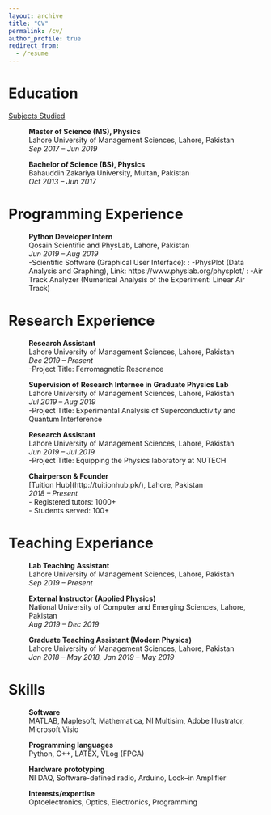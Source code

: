 ```yaml
---
layout: archive
title: "CV"
permalink: /cv/
author_profile: true
redirect_from:
  - /resume
---
```



#  Education

[Subjects Studied](https://shiraz-ahmad.com/coursework/)

<p style="margin-left: 40px"><b>Master of Science (MS), Physics</b>
<br>Lahore University of Management Sciences, Lahore, Pakistan
<br><i>Sep 2017 – Jun 2019</i></p>

<p style="margin-left: 40px"><b>Bachelor of Science (BS), Physics</b>
<br>Bahauddin Zakariya University, Multan, Pakistan
<br><i>Oct 2013 – Jun 2017</i></p>

#  Programming Experience

<p style="margin-left: 40px"><b>Python Developer Intern</b>
<br>Qosain Scientific and PhysLab, Lahore, Pakistan
<br><i>Jun 2019 – Aug 2019</i>
<br>-Scientific Software (Graphical User Interface):
:   -PhysPlot (Data Analysis and Graphing), Link: https://www.physlab.org/physplot/
:   -Air Track Analyzer (Numerical Analysis of the Experiment: Linear Air Track)


#  Research Experience

<p style="margin-left: 40px"><b>Research Assistant</b>
<br>Lahore University of Management Sciences, Lahore, Pakistan
<br><i>Dec 2019 – Present</i>
<br>  -Project Title: Ferromagnetic Resonance

<p style="margin-left: 40px"><b>Supervision of Research Internee in Graduate Physics Lab</b>
<br>Lahore University of Management Sciences, Lahore, Pakistan
<br><i>Jul 2019 – Aug 2019</i>
<br> -Project Title: Experimental Analysis of Superconductivity and Quantum Interference

<p style="margin-left: 40px"><b>Research Assistant</b>
<br>Lahore University of Management Sciences, Lahore, Pakistan
<br><i>Jun 2019 – Jul 2019</i>
<br> -Project Title: Equipping the Physics laboratory at NUTECH


<p style="margin-left: 40px"><b>Chairperson & Founder</b>
<br> [Tuition Hub](http://tuitionhub.pk/), Lahore, Pakistan
<br><i>2018 – Present</i>
<br>- Registered tutors: 1000+
<br>- Students served: 100+

#  Teaching Experiance

<p style="margin-left: 40px"><b>Lab Teaching Assistant</b>
<br>Lahore University of Management Sciences, Lahore, Pakistan
<br><i>Sep 2019 – Present</i></p>

<p style="margin-left: 40px"><b>External Instructor (Applied Physics)</b>
<br>National University of Computer and Emerging Sciences, Lahore, Pakistan
<br><i>Aug 2019 – Dec 2019</i></p>

<p style="margin-left: 40px"><b>Graduate Teaching Assistant (Modern Physics)</b>
<br> Lahore University of Management Sciences, Lahore, Pakistan
<br><i>Jan 2018 – May 2018, Jan 2019 – May 2019</i></p>


#  Skills

<p style="margin-left: 40px"><b>Software</b>
<br> MATLAB, Maplesoft, Mathematica, NI Multisim, Adobe Illustrator, Microsoft Visio

<p style="margin-left: 40px"><b>Programming languages</b>
<br> Python, C++, LATEX, VLog (FPGA)

<p style="margin-left: 40px"><b>Hardware prototyping</b>
<br>NI DAQ, Software-defined radio, Arduino, Lock–in Amplifier

<p style="margin-left: 40px"><b>Interests/expertise</b>
<br> Optoelectronics, Optics, Electronics, Programming
